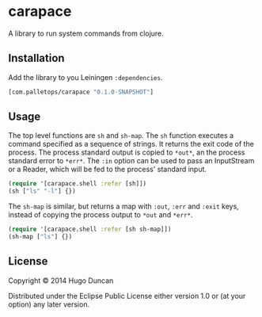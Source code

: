 # carapace

A library to run system commands from clojure.

## Installation

Add the library to you Leiningen `:dependencies`.

```clj
[com.palletops/carapace "0.1.0-SNAPSHOT"]
```

## Usage

The top level functions are `sh` and `sh-map`.  The `sh` function
executes a command specified as a sequence of strings.  It returns the
exit code of the process.  The process standard output is copied to
`*out*`, an the process standard error to `*err*`.  The `:in` option
can be used to pass an InputStream or a Reader, which will be fed to
the process' standard input.

```clj
(require '[carapace.shell :refer [sh]])
(sh ["ls" "-l"] {})
```

The `sh-map` is similar, but returns a map with `:out`, `:err` and
`:exit` keys, instead of copying the process output to `*out` and
`*err*`.

```clj
(require '[carapace.shell :refer [sh sh-map]])
(sh-map ["ls"] {})
```

## License

Copyright © 2014 Hugo Duncan

Distributed under the Eclipse Public License either version 1.0 or (at
your option) any later version.
